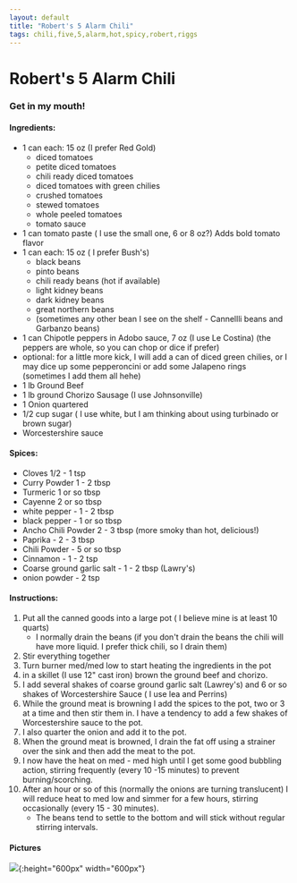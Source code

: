 ```yaml
---
layout: default
title: "Robert's 5 Alarm Chili"
tags: chili,five,5,alarm,hot,spicy,robert,riggs
---
```

# Robert's 5 Alarm Chili

### Get in my mouth!

#### Ingredients:
- 1 can each: 15 oz (I prefer Red Gold)
    - diced tomatoes
    - petite diced tomatoes
    - chili ready diced tomatoes
    - diced tomatoes with green chilies
    - crushed tomatoes
    - stewed tomatoes
    - whole peeled tomatoes
    - tomato sauce
- 1 can tomato paste ( I use the small one, 6 or 8 oz?) Adds bold tomato flavor
- 1 can each: 15 oz ( I prefer Bush's)
    - black beans
    - pinto beans
    - chili ready beans (hot if available)
    - light kidney beans
    - dark kidney beans
    - great northern beans
    - (sometimes any other bean I see on the shelf - Cannellli beans and Garbanzo beans)
- 1 can Chipotle peppers in Adobo sauce, 7 oz (I use Le Costina) (the peppers are whole, so you can chop or dice if prefer)
- optional:  for a little more kick, I will add a can of diced green chilies, or I may dice up some pepperoncini or add some Jalapeno rings (sometimes I add them all hehe)
- 1 lb Ground Beef
- 1 lb ground Chorizo Sausage (I use Johnsonville)
- 1 Onion quartered
- 1/2 cup sugar ( I use white, but I am thinking about using turbinado or brown sugar)
- Worcestershire sauce

#### Spices:
- Cloves 1/2 - 1 tsp
- Curry Powder 1 - 2 tbsp
- Turmeric 1 or so tbsp
- Cayenne 2 or so tbsp
- white pepper - 1 - 2 tbsp
- black pepper - 1 or so tbsp
- Ancho Chili Powder 2 - 3 tbsp (more smoky than hot, delicious!)
- Paprika - 2 - 3 tbsp
- Chili Powder - 5 or so tbsp
- Cinnamon - 1 - 2 tsp
- Coarse ground garlic salt - 1 - 2 tbsp (Lawry's)
- onion powder - 2 tsp

#### Instructions:
1. Put all the canned goods into a large pot ( I believe mine is at least 10 quarts)
    - I normally drain the beans (if you don't drain the beans the chili will have more liquid. I prefer thick chili, so I drain them)
2. Stir everything together
3. Turn burner med/med low to start heating the ingredients in the pot
4. in a skillet (I use 12" cast iron) brown the ground beef and chorizo.
5. I add several shakes of coarse ground garlic salt (Lawrey's) and 6 or so shakes of Worcestershire Sauce ( I use lea and Perrins)
6. While the ground meat is browning I add the spices to the pot, two or 3 at a time and then stir them in. I have a tendency to add a few shakes of Worcestershire sauce to the pot.
7. I also quarter the onion and add it to the pot.
8. When the ground meat is browned, I drain the fat off using a strainer over the sink and then add the meat to the pot.
9. I now have the heat on med - med high until I get some good bubbling action, stirring frequently (every 10 -15 minutes) to prevent burning/scorching.
10. After an hour or so of this (normally the onions are turning translucent) I will reduce heat to med low and simmer for a few hours, stirring occasionally (every 15 - 30 minutes).
    - The beans tend to settle to the bottom and will stick without regular stirring intervals.

#### Pictures
![]({{site.github.url}}/MainDishes/Images/RobertsFiveAlarmChili.png){:height="600px" width="600px"}
